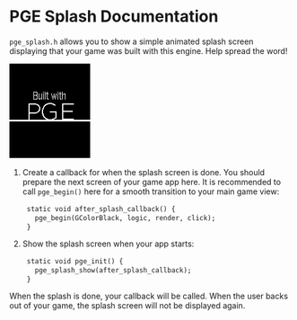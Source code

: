 # PGE Splash Documentation

`pge_splash.h` allows you to show a simple animated splash screen displaying
that your game was built with this engine. Help spread the word!

![splash](screenshots/screenshot3.png)

1. Create a callback for when the splash screen is done. You should prepare the
   next screen of your game app here. It is recommended to call `pge_begin()`
   here for a smooth transition to your main game view:

        static void after_splash_callback() {
          pge_begin(GColorBlack, logic, render, click);
        }

2. Show the splash screen when your app starts:

        static void pge_init() {
          pge_splash_show(after_splash_callback);
        }

When the splash is done, your callback will be called. When the user backs out
of your game, the splash screen will not be displayed again.